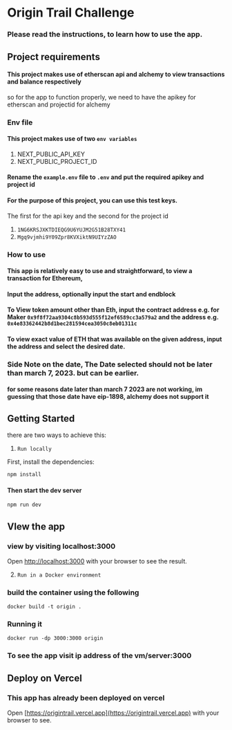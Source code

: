 
# Origin Trail Challenge

### Please read the instructions, to learn how to use the app.
## Project requirements
#### This project makes use of etherscan api and alchemy to view transactions and balance respectively
so for the app to function properly, we need to have the apikey for etherscan and projectid for alchemy

### Env file

#### This project makes use of two `env variables` 
1. NEXT_PUBLIC_API_KEY
2. NEXT_PUBLIC_PROJECT_ID

#### Rename the `example.env` file to `.env` and put the required apikey and project id

#### For the purpose of this project, you can use this test keys.

The first for the api key and the second for the project id
1. `1NG6KRSJXKTDIEQG9U6YUJM2G51B28TXY41`
2. `Mgq9vjmhi9Y09Zpr8KVXiktN9UIYzZAO`

### How to use

#### This app is relatively easy to use and straightforward, to view a transaction for Ethereum,
#### Input the address, optionally input the start and endblock


#### To View token amount other than Eth, input the contract address e.g. for Maker `0x9f8f72aa9304c8b593d555f12ef6589cc3a579a2` and the address e.g. `0x4e83362442b8d1bec281594cea3050c8eb01311c`

#### To view exact value of ETH that was available on the given address, input the address and select the desired date.

### Side Note on the date, The Date selected should not be later than march 7, 2023. but can be earlier.

#### for some reasons date later than march 7 2023 are not working, im guessing that those date have eip-1898, alchemy does not support it


## Getting Started
there are two ways to achieve this:
1. `Run locally`

First, install the dependencies:
```bash
npm install
```

#### Then start the dev server


```bash
npm run dev 
```
## VIew the app
### view by visiting localhost:3000
Open [http://localhost:3000](http://localhost:3000) with your browser to see the result.

2. `Run in a Docker environment`
### build the container using the following
```
docker build -t origin .
```
### Running it 

```
docker run -dp 3000:3000 origin
```

### To see the app visit ip address of the vm/server:3000

## Deploy on Vercel

### This app has already been deployed on vercel 

Open [https://origintrail.vercel.app](https://origintrail.vercel.app) with your browser to see.
